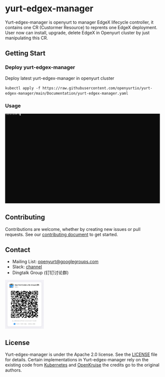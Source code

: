 # yurt-edgex-manager

Yurt-edgex-manager is openyurt to manager EdgeX lifecycle controller, it contains one CR (Custormer Resource) to reprents one EdgeX 
deployment. 
User now can install, upgrade, delete EdgeX in Openyurt cluster by just manipulating this CR. 

## Getting Start
### Deploy yurt-edgex-manager
Deploy latest yurt-edgex-manager in openyurt cluster

`kubectl apply -f https://raw.githubusercontent.com/openyurtio/yurt-edgex-manager/main/Documentation/yurt-edgex-manager.yaml`
### Usage

![usage](./Documentation/usage.svg)

## Contributing 

Contributions are welcome, whether by creating new issues or pull requests. See 
our [contributing document](https://github.com/openyurtio/openyurt/blob/master/CONTRIBUTING.md) to get started.

## Contact

- Mailing List: openyurt@googlegroups.com
- Slack: [channel](https://join.slack.com/t/openyurt/shared_invite/zt-iw2lvjzm-MxLcBHWm01y1t2fiTD15Gw)
- Dingtalk Group (钉钉讨论群)

<div align="left">
    <img src="https://github.com/openyurtio/openyurt/blob/master/docs/img/ding.jpg" width=25% title="dingtalk">
</div>

## License
Yurt-edgex-manager is under the Apache 2.0 license. See the [LICENSE](LICENSE) file 
for details. Certain implementations in Yurt-edgex-manager rely on the existing code 
from [Kubernetes](https://github.com/kubernetes/kubernetes) and 
[OpenKruise](https://github.com/openkruise/kruise) the credits go to the 
original authors.
